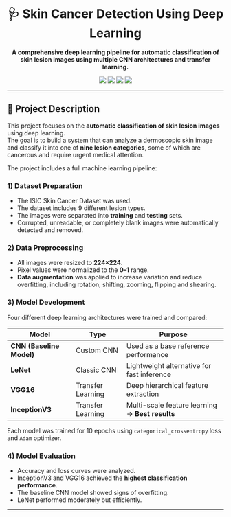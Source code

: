 <h1 align="center">🩺 Skin Cancer Detection Using Deep Learning</h1>

<p align="center">
  <b>A comprehensive deep learning pipeline for automatic classification of skin lesion images using multiple CNN architectures and transfer learning.</b>
</p>

<p align="center">
  <img src="https://img.shields.io/badge/Framework-TensorFlow-orange?style=flat-square">
  <img src="https://img.shields.io/badge/Language-Python-blue?style=flat-square">
  <img src="https://img.shields.io/badge/Web%20App-Streamlit-red?style=flat-square">
  <img src="https://img.shields.io/badge/Dataset-ISIC-green?style=flat-square">
</p>

---

## 📌 Project Description

This project focuses on the **automatic classification of skin lesion images** using deep learning.  
The goal is to build a system that can analyze a dermoscopic skin image and classify it into one of **nine lesion categories**, some of which are cancerous and require urgent medical attention.

The project includes a full machine learning pipeline:

### 1) **Dataset Preparation**
- The ISIC Skin Cancer Dataset was used.
- The dataset includes 9 different lesion types.
- The images were separated into **training** and **testing** sets.
- Corrupted, unreadable, or completely blank images were automatically detected and removed.

### 2) **Data Preprocessing**
- All images were resized to **224×224**.
- Pixel values were normalized to the **0–1** range.
- **Data augmentation** was applied to increase variation and reduce overfitting, including rotation, shifting, zooming, flipping and shearing.

### 3) **Model Development**
Four different deep learning architectures were trained and compared:

| Model | Type | Purpose |
|------|------|---------|
| **CNN (Baseline Model)** | Custom CNN | Used as a base reference performance |
| **LeNet** | Classic CNN | Lightweight alternative for fast inference |
| **VGG16** | Transfer Learning | Deep hierarchical feature extraction |
| **InceptionV3** | Transfer Learning | Multi-scale feature learning → **Best results** |

Each model was trained for 10 epochs using `categorical_crossentropy` loss and `Adam` optimizer.

### 4) **Model Evaluation**
- Accuracy and loss curves were analyzed.
- InceptionV3 and VGG16 achieved the **highest classification performance**.
- The baseline CNN model showed signs of overfitting.
- LeNet performed moderately but efficiently.



---





